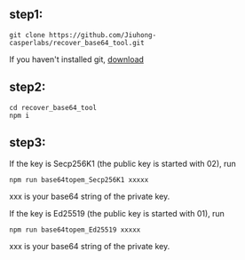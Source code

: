 ## step1:

```
git clone https://github.com/Jiuhong-casperlabs/recover_base64_tool.git
```

If you haven't installed git, [download](https://git-scm.com/downloads)


## step2:

```
cd recover_base64_tool
npm i
```

## step3:

If the key is Secp256K1 (the public key is started with 02), run
```
npm run base64topem_Secp256K1 xxxxx
```
xxx is your base64 string of the private key.

If the key is Ed25519 (the public key is started with 01), run
```
npm run base64topem_Ed25519 xxxxx
```
xxx is your base64 string of the private key.
